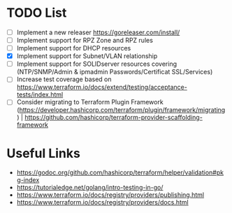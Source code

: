 # TODO List

- [ ] Implement a new releaser https://goreleaser.com/install/
- [ ] Implement support for RPZ Zone and RPZ rules
- [ ] Implement support for DHCP resources
- [X] Implement support for Subnet/VLAN relationship
- [ ] Implement support for SOLIDserver resources covering (NTP/SNMP/Admin & ipmadmin Passwords/Certificat SSL/Services)
- [ ] Increase test coverage based on https://www.terraform.io/docs/extend/testing/acceptance-tests/index.html
- [ ] Consider migrating to Terraform Plugin Framework (https://developer.hashicorp.com/terraform/plugin/framework/migrating) | https://github.com/hashicorp/terraform-provider-scaffolding-framework

# Useful Links

* https://godoc.org/github.com/hashicorp/terraform/helper/validation#pkg-index
* https://tutorialedge.net/golang/intro-testing-in-go/
* https://www.terraform.io/docs/registry/providers/publishing.html
* https://www.terraform.io/docs/registry/providers/docs.html